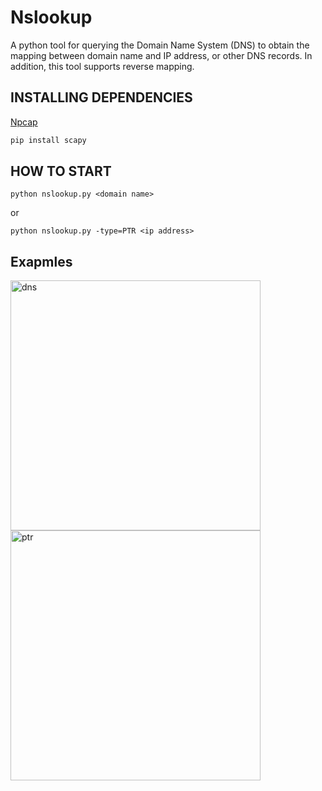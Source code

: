 # Nslookup
 A python tool for querying the Domain Name System (DNS) to obtain the mapping between domain name and IP address, or other DNS records.
 In addition, this tool supports reverse mapping.
 
## INSTALLING DEPENDENCIES
[Npcap](https://npcap.com/#download "Npcap\n")
```bash
pip install scapy
```

## HOW TO START
```
python nslookup.py <domain name>
```
or
```
python nslookup.py -type=PTR <ip address>
```

## Exapmles
<img src="https://i.ibb.co/8ggwRr2/image.png" alt="dns" width="400"/>
<img src="https://i.ibb.co/9Vs4Yn5/image.png" alt="ptr" width="400"/>
